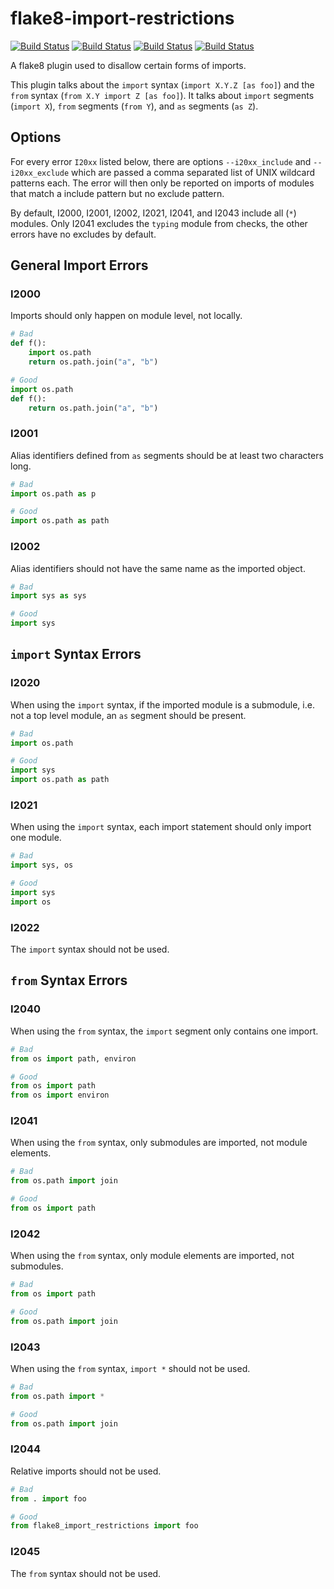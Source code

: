 # flake8-import-restrictions
[![Build Status](https://github.com/atollk/flake8-import-restrictions/workflows/tox/badge.svg)](https://github.com/atollk/flake8-import-restrictions/actions)
[![Build Status](https://github.com/atollk/flake8-import-restrictions/workflows/pylint/badge.svg)](https://github.com/atollk/flake8-import-restrictions/actions)
[![Build Status](https://github.com/atollk/flake8-import-restrictions/workflows/black/badge.svg)](https://github.com/atollk/flake8-import-restrictions/actions)
[![Build Status](https://github.com/atollk/flake8-import-restrictions/workflows/flake8/badge.svg)](https://github.com/atollk/flake8-import-restrictions/actions)

A flake8 plugin used to disallow certain forms of imports.

This plugin talks about the `import` syntax (`import X.Y.Z [as foo]`)
and the `from` syntax (`from X.Y import Z [as foo]`). It talks about
`import` segments (`import X`), `from` segments (`from Y`), and `as`
segments (`as Z`).

## Options
For every error `I20xx` listed below, there are options `--i20xx_include` and `--i20xx_exclude` 
which are passed a comma separated list of UNIX wildcard patterns each. The error
will then only be reported on imports of modules that match a include pattern but no exclude 
pattern.

By default, I2000, I2001, I2002, I2021, I2041, and I2043 include all (`*`) modules. Only I2041 excludes the
`typing` module from checks, the other errors have no excludes by default.

## General Import Errors

### I2000
Imports should only happen on module level, not locally.

```python
# Bad
def f():
    import os.path
    return os.path.join("a", "b")

# Good
import os.path
def f():
    return os.path.join("a", "b")
```

### I2001
Alias identifiers defined from `as` segments should be at
least two characters long.

```python
# Bad
import os.path as p

# Good
import os.path as path
```

### I2002
Alias identifiers should not have the same name as the imported object.

```python
# Bad
import sys as sys

# Good
import sys
```

## `import` Syntax Errors

### I2020
When using the `import` syntax, if the imported module is a submodule,
i.e. not a top level module, an `as` segment should be present.

```python
# Bad
import os.path

# Good
import sys
import os.path as path
```

### I2021
When using the `import` syntax, each import statement should
only import one module.

```python
# Bad
import sys, os

# Good
import sys
import os
```

### I2022
The `import` syntax should not be used.


## `from` Syntax Errors

### I2040
When using the `from` syntax, the `import` segment only contains one
import.

```python
# Bad
from os import path, environ

# Good
from os import path
from os import environ
```

### I2041
When using the `from` syntax, only submodules are imported, not
module elements.

```python
# Bad
from os.path import join

# Good
from os import path
```

### I2042
When using the `from` syntax, only module elements are imported,
not submodules.

```python
# Bad
from os import path

# Good
from os.path import join
```

### I2043
When using the `from` syntax, `import *` should not be used.

```python
# Bad
from os.path import *

# Good
from os.path import join
```

### I2044
Relative imports should not be used.

```python
# Bad
from . import foo

# Good
from flake8_import_restrictions import foo
```

### I2045
The `from` syntax should not be used.
